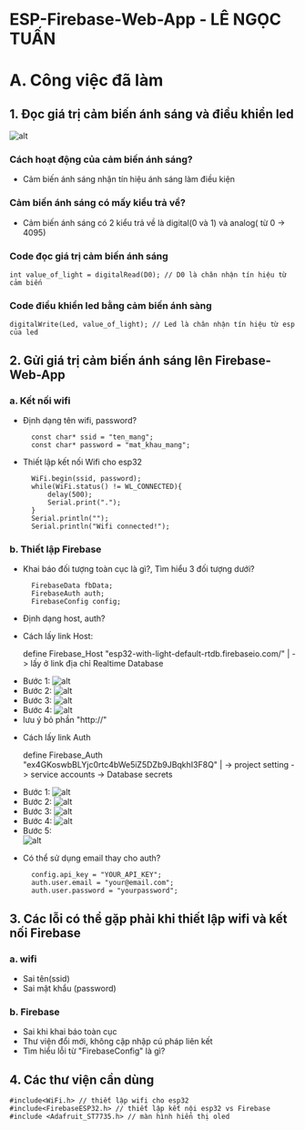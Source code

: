 # ESP-Firebase-Web-App - LÊ NGỌC TUẤN

# A. Công việc đã làm
## 1. Đọc giá trị cảm biến ánh sáng và điều khiển led
![alt](module_cam_bien_anh_sang.jpg)
###  Cách hoạt động của cảm biến ánh sáng?
- Cảm biến ánh sáng nhận tín hiệu ánh sáng làm điều kiện 
### Cảm biến ánh sáng có mấy kiểu trả về?
- Cảm biến ánh sáng có 2 kiểu trả về là digital(0 và 1) và analog( từ 0 -> 4095) 
### Code đọc giá trị cảm biến ánh sáng 
	
	int value_of_light = digitalRead(D0); // D0 là chân nhận tín hiệu từ cảm biến
### Code điều khiển led bằng cảm biến ánh sàng
	
	digitalWrite(Led, value_of_light); // Led là chân nhận tín hiệu từ esp của led
## 2. Gửi giá trị cảm biến ánh sáng lên Firebase-Web-App
### a. Kết nối wifi
- Định dạng tên wifi, password?
	
		const char* ssid = "ten_mang";
		const char* password = "mat_khau_mang";
- Thiết lập kết nối Wifi cho esp32

		WiFi.begin(ssid, password);
		while(WiFi.status() != WL_CONNECTED){
			delay(500);
			Serial.print(".");
		}
		Serial.println("");
		Serial.println("Wifi connected!");
### b. Thiết lập Firebase
- Khai báo đối tượng toàn cục là gì?, Tìm hiểu 3 đối tượng dưới?
	
		FirebaseData fbData;
		FirebaseAuth auth;
		FirebaseConfig config;
	
- Định dạng host, auth?

		
- Cách lấy link Host:
	
	define Firebase_Host  "esp32-with-light-default-rtdb.firebaseio.com/" | -> lấy ở link địa chỉ Realtime Database

+ Bước 1: 
![alt](Host_b1.png)
+ Bước 2:
![alt](Host_b2.png)
+ Bước 3:
![alt](Host_b3.png)
+ Bước 4:
![alt](Host_b4.png)
+ lưu ý bỏ phần "http://"
		
- Cách lấy link Auth 

	define Firebase_Auth  "ex4GKoswbBLYjc0rtc4bWe5iZ5DZb9JBqkhI3F8Q" | -> project setting -> service accounts -> Database secrets

+ Bước 1:
![alt](Auth_b1.png)
+ Bước 2:
![alt](Auth_b1.png)
+ Bước 3:
![alt](Auth_b1.png)
+ Bước 4:
![alt](Auth_b1.png)
+ Bước 5:	
![alt](Auth_b1.png)

- Có thể sử dụng email thay cho auth?
	
		config.api_key = "YOUR_API_KEY";
		auth.user.email = "your@email.com";
		auth.user.password = "yourpassword";
		
## 3. Các lỗi có thể gặp phải khi thiết lập wifi và kết nối Firebase

### a. wifi
- Sai tên(ssid)
- Sai mật khẩu (password)
### b. Firebase
- Sai khi khai báo toàn cục
- Thư viện đổi mới, không cập nhập cú pháp liên kết 
- Tìm hiểu lỗi từ "FirebaseConfig" là gì?
## 4. Các thư viện cần dùng 
	
	#include<WiFi.h> // thiết lập wifi cho esp32
	#include<FirebaseESP32.h> // thiết lập kết nội esp32 vs Firebase
	#include <Adafruit_ST7735.h> // màn hình hiển thị oled